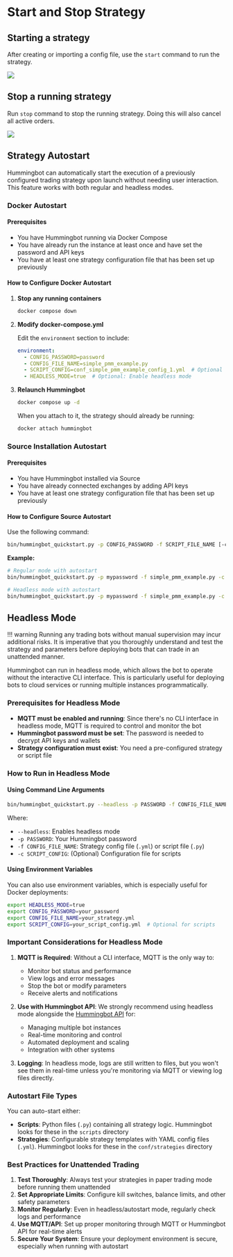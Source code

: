 # Start and Stop Strategy

## Starting a strategy

After creating or importing a config file, use the `start` command to run the strategy.

![](/assets/img/start-command.gif)

## Stop a running strategy

Run `stop` command to stop the running strategy. Doing this will also cancel all active orders.

![](/assets/img/stop-command.png)

## Strategy Autostart

Hummingbot can automatically start the execution of a previously configured trading strategy upon launch without needing user interaction. This feature works with both regular and headless modes.

### Docker Autostart

#### Prerequisites

- You have Hummingbot running via Docker Compose
- You have already run the instance at least once and have set the password and API keys
- You have at least one strategy configuration file that has been set up previously

#### How to Configure Docker Autostart

1. **Stop any running containers**
   ```bash
   docker compose down
   ```

2. **Modify docker-compose.yml**
   
   Edit the `environment` section to include:
   
   ```yaml
   environment:
     - CONFIG_PASSWORD=password
     - CONFIG_FILE_NAME=simple_pmm_example.py
     - SCRIPT_CONFIG=conf_simple_pmm_example_config_1.yml  # Optional for scripts
     - HEADLESS_MODE=true  # Optional: Enable headless mode
   ```

3. **Relaunch Hummingbot**
   ```bash
   docker compose up -d
   ```

   When you attach to it, the strategy should already be running:
   ```bash
   docker attach hummingbot
   ```

### Source Installation Autostart

#### Prerequisites

- You have Hummingbot installed via Source
- You have already connected exchanges by adding API keys
- You have at least one strategy configuration file that has been set up previously

#### How to Configure Source Autostart

Use the following command:

```bash
bin/hummingbot_quickstart.py -p CONFIG_PASSWORD -f SCRIPT_FILE_NAME [-c CONFIG_FILE_NAME] [--headless]
```

**Example:**

```bash
# Regular mode with autostart
bin/hummingbot_quickstart.py -p mypassword -f simple_pmm_example.py -c conf_simple_pmm_example_config_1.yml

# Headless mode with autostart
bin/hummingbot_quickstart.py -p mypassword -f simple_pmm_example.py -c conf_simple_pmm_example_config_1.yml --headless
```

## Headless Mode

!!! warning
    Running any trading bots without manual supervision may incur additional risks. It is imperative that you thoroughly understand and test the strategy and parameters before deploying bots that can trade in an unattended manner.

Hummingbot can run in headless mode, which allows the bot to operate without the interactive CLI interface. This is particularly useful for deploying bots to cloud services or running multiple instances programmatically.

### Prerequisites for Headless Mode

- **MQTT must be enabled and running**: Since there's no CLI interface in headless mode, MQTT is required to control and monitor the bot
- **Hummingbot password must be set**: The password is needed to decrypt API keys and wallets
- **Strategy configuration must exist**: You need a pre-configured strategy or script file

### How to Run in Headless Mode

#### Using Command Line Arguments

```bash
bin/hummingbot_quickstart.py --headless -p PASSWORD -f CONFIG_FILE_NAME [-c SCRIPT_CONFIG]
```

Where:
- `--headless`: Enables headless mode
- `-p PASSWORD`: Your Hummingbot password
- `-f CONFIG_FILE_NAME`: Strategy config file (`.yml`) or script file (`.py`)
- `-c SCRIPT_CONFIG`: (Optional) Configuration file for scripts

#### Using Environment Variables

You can also use environment variables, which is especially useful for Docker deployments:

```bash
export HEADLESS_MODE=true
export CONFIG_PASSWORD=your_password
export CONFIG_FILE_NAME=your_strategy.yml
export SCRIPT_CONFIG=your_script_config.yml  # Optional for scripts
```

### Important Considerations for Headless Mode

1. **MQTT is Required**: Without a CLI interface, MQTT is the only way to:
   - Monitor bot status and performance
   - View logs and error messages
   - Stop the bot or modify parameters
   - Receive alerts and notifications

2. **Use with Hummingbot API**: We strongly recommend using headless mode alongside the [Hummingbot API](https://github.com/hummingbot/backend-api) for:
   - Managing multiple bot instances
   - Real-time monitoring and control
   - Automated deployment and scaling
   - Integration with other systems

3. **Logging**: In headless mode, logs are still written to files, but you won't see them in real-time unless you're monitoring via MQTT or viewing log files directly.

### Autostart File Types

You can auto-start either:

- **Scripts**: Python files (`.py`) containing all strategy logic. Hummingbot looks for these in the `scripts` directory
- **Strategies**: Configurable strategy templates with YAML config files (`.yml`). Hummingbot looks for these in the `conf/strategies` directory

### Best Practices for Unattended Trading

1. **Test Thoroughly**: Always test your strategies in paper trading mode before running them unattended
2. **Set Appropriate Limits**: Configure kill switches, balance limits, and other safety parameters
3. **Monitor Regularly**: Even in headless/autostart mode, regularly check logs and performance
4. **Use MQTT/API**: Set up proper monitoring through MQTT or Hummingbot API for real-time alerts
5. **Secure Your System**: Ensure your deployment environment is secure, especially when running with autostart
